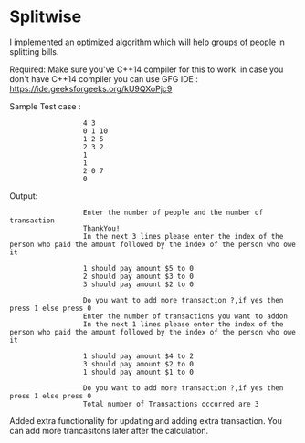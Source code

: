 # Splitwise

I implemented an optimized algorithm which will help groups of people in splitting bills. 

Required:
  Make sure you've C++14 compiler for this to work.
  in case you don't have C++14 compiler you can use GFG IDE : https://ide.geeksforgeeks.org/kU9QXoPjc9

  
  
  Sample Test case :  
  
                      4 3
                      0 1 10
                      1 2 5
                      2 3 2
                      1
                      1
                      2 0 7
                      0

  Output:
                      
                      Enter the number of people and the number of transaction
                      ThankYou!
                      In the next 3 lines please enter the index of the person who paid the amount followed by the index of the person who owe it

                      1 should pay amount $5 to 0
                      2 should pay amount $3 to 0
                      3 should pay amount $2 to 0

                      Do you want to add more transaction ?,if yes then press 1 else press 0
                      Enter the number of transactions you want to addon
                      In the next 1 lines please enter the index of the person who paid the amount followed by the index of the person who owe it

                      1 should pay amount $4 to 2
                      3 should pay amount $2 to 0
                      1 should pay amount $1 to 0

                      Do you want to add more transaction ?,if yes then press 1 else press 0
                      Total number of Transactions occurred are 3





Added extra functionality for updating and adding extra transaction.
You can add more trancasitons later after the calculation.

